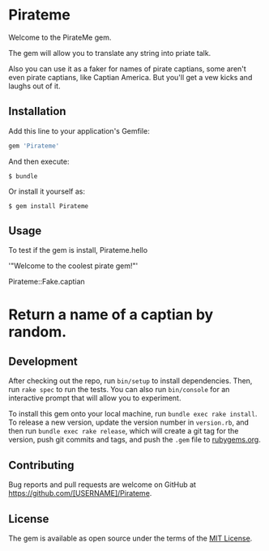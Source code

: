 # Pirateme

Welcome to the PirateMe gem.

The gem will allow you to translate any string into priate talk.

Also you can use it as a faker for names of pirate captians, some aren't even pirate captians, like Captian America.  But you'll get a vew kicks and laughs out of it.

## Installation

Add this line to your application's Gemfile:

```ruby
gem 'Pirateme'
```

And then execute:

    $ bundle

Or install it yourself as:

    $ gem install Pirateme

## Usage
To test if the gem is install,
Pirateme.hello

   '"Welcome to the coolest pirate gem!"'

Pirateme::Fake.captian
  # Return a name of a captian by random.

## Development

After checking out the repo, run `bin/setup` to install dependencies. Then, run `rake spec` to run the tests. You can also run `bin/console` for an interactive prompt that will allow you to experiment.

To install this gem onto your local machine, run `bundle exec rake install`. To release a new version, update the version number in `version.rb`, and then run `bundle exec rake release`, which will create a git tag for the version, push git commits and tags, and push the `.gem` file to [rubygems.org](https://rubygems.org).

## Contributing

Bug reports and pull requests are welcome on GitHub at https://github.com/[USERNAME]/Pirateme.


## License

The gem is available as open source under the terms of the [MIT License](http://opensource.org/licenses/MIT).

